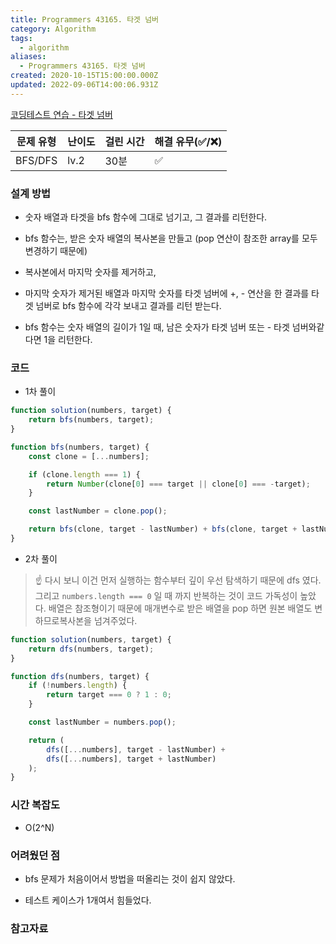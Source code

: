 ```yaml
---
title: Programmers 43165. 타겟 넘버
category: Algorithm
tags:
  - algorithm
aliases:
  - Programmers 43165. 타겟 넘버
created: 2020-10-15T15:00:00.000Z
updated: 2022-09-06T14:00:06.931Z
---
```


[코딩테스트 연습 - 타겟 넘버](https://programmers.co.kr/learn/courses/30/lessons/43165)

| 문제 유형 | 난이도 | 걸린 시간 | 해결 유무(✅/❌) |
| --------- | ------ | --------- | ---------------- |
| BFS/DFS   | lv.2   | 30분      | ✅               |

### 설계 방법

- 숫자 배열과 타겟을 bfs 함수에 그대로 넘기고, 그 결과를 리턴한다.

- bfs 함수는, 받은 숫자 배열의 복사본을 만들고 (pop 연산이 참조한 array를 모두변경하기 때문에)

- 복사본에서 마지막 숫자를 제거하고,

- 마지막 숫자가 제거된 배열과 마지막 숫자를 타겟 넘버에 +, - 연산을 한 결과를 타겟 넘버로 bfs 함수에 각각 보내고 결과를 리턴 받는다.

- bfs 함수는 숫자 배열의 길이가 1일 때, 남은 숫자가 타겟 넘버 또는 - 타겟 넘버와같다면 1을 리턴한다.

### 코드

- 1차 풀이

```javascript
function solution(numbers, target) {
	return bfs(numbers, target);
}

function bfs(numbers, target) {
	const clone = [...numbers];

	if (clone.length === 1) {
		return Number(clone[0] === target || clone[0] === -target);
	}

	const lastNumber = clone.pop();

	return bfs(clone, target - lastNumber) + bfs(clone, target + lastNumber);
}
```

- 2차 풀이

> ☝ 다시 보니 이건 먼저 실행하는 함수부터 깊이 우선 탐색하기 때문에 dfs 였다. 그리고 `numbers.length === 0` 일 때 까지 반복하는 것이 코드 가독성이 높았다. 배열은 참조형이기 때문에 매개변수로 받은 배열을 pop 하면 원본 배열도 변하므로복사본을 넘겨주었다.

```javascript
function solution(numbers, target) {
	return dfs(numbers, target);
}

function dfs(numbers, target) {
	if (!numbers.length) {
		return target === 0 ? 1 : 0;
	}

	const lastNumber = numbers.pop();

	return (
		dfs([...numbers], target - lastNumber) +
		dfs([...numbers], target + lastNumber)
	);
}
```

### 시간 복잡도

- O(2^N)

### 어려웠던 점

- bfs 문제가 처음이어서 방법을 떠올리는 것이 쉽지 않았다.

- 테스트 케이스가 1개여서 힘들었다.

### 참고자료
